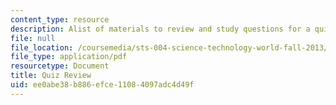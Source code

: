 ```yaml
---
content_type: resource
description: Alist of materials to review and study questions for a quiz.
file: null
file_location: /coursemedia/sts-004-science-technology-world-fall-2013/ee0abe38b886efce11084097adc4d49f_MITSTS_004F13_quizprep.pdf
file_type: application/pdf
resourcetype: Document
title: Quiz Review
uid: ee0abe38-b886-efce-1108-4097adc4d49f
---
```

